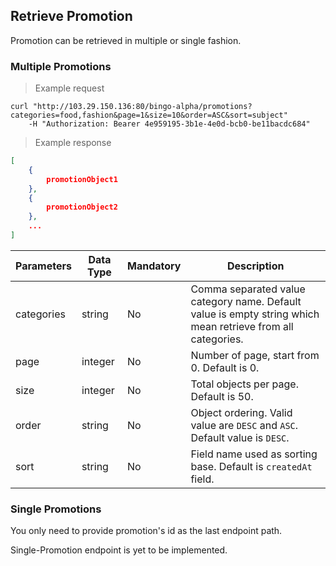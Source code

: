 ## Retrieve Promotion

Promotion can be retrieved in multiple or single fashion.

### Multiple Promotions

> Example request

```shell
curl "http://103.29.150.136:80/bingo-alpha/promotions?categories=food,fashion&page=1&size=10&order=ASC&sort=subject"
	-H "Authorization: Bearer 4e959195-3b1e-4e0d-bcb0-be11bacdc684"
```

> Example response

```json
[
	{
		promotionObject1
	},
	{
		promotionObject2
	},
	...
]
```

Parameters | Data Type | Mandatory | Description
-----------|-----------|-----------|---------------------------------------------------------------------------------------------------------------------------------------------------------------------------------------------------------------------------------------------
categories | string | No | Comma separated value category name. Default value is empty string which mean retrieve from all categories.
page | integer | No | Number of page, start from 0. Default is 0.
size | integer | No | Total objects per page. Default is 50.
order | string | No | Object ordering. Valid value are `DESC` and `ASC`. Default value is `DESC`.
sort | string | No | Field name used as sorting base. Default is `createdAt` field.


### Single Promotions

You only need to provide promotion's id as the last endpoint path.
<aside class="warning">
Single-Promotion endpoint is yet to be implemented.
</aside>

